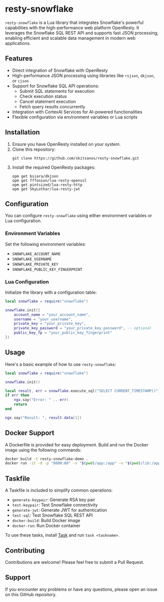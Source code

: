 # resty-snowflake

`resty-snowflake` is a Lua library that integrates Snowflake's powerful capabilities with the high-performance web platform OpenResty. It leverages the Snowflake SQL REST API and supports fast JSON processing, enabling efficient and scalable data management in modern web applications.

## Features

- Direct integration of Snowflake with OpenResty
- High-performance JSON processing using libraries like `rsjson`, `dkjson`, or `cjson`
- Support for Snowflake SQL API operations:
  - Submit SQL statements for execution
  - Check execution status
  - Cancel statement execution
  - Fetch query results concurrently
- Integration with CortexAI Services for AI-powered functionalities
- Flexible configuration via environment variables or Lua scripts

## Installation

1. Ensure you have OpenResty installed on your system.
2. Clone this repository:
   ```
   git clone https://github.com/skitsanos/resty-snowflake.git
   ```
3. Install the required OpenResty packages:
   ```
   opm get bsiara/dkjson
   opm get fffonion/lua-resty-openssl
   opm get pintsized/lua-resty-http
   opm get SkyLothar/lua-resty-jwt
   ```

## Configuration

You can configure `resty-snowflake` using either environment variables or Lua configuration.

### Environment Variables

Set the following environment variables:

- `SNOWFLAKE_ACCOUNT_NAME`
- `SNOWFLAKE_USERNAME`
- `SNOWFLAKE_PRIVATE_KEY`
- `SNOWFLAKE_PUBLIC_KEY_FINGERPRINT`

### Lua Configuration

Initialize the library with a configuration table:

```lua
local snowflake = require("snowflake")

snowflake.init({
    account_name = "your_account_name",
    username = "your_username",
    private_key = "your_private_key",
    private_key_password = "your_private_key_password", -- optional
    public_key_fp = "your_public_key_fingerprint"
})
```

## Usage

Here's a basic example of how to use `resty-snowflake`:

```lua
local snowflake = require("snowflake")

snowflake.init()

local result, err = snowflake.execute_sql("SELECT CURRENT_TIMESTAMP()")
if err then
    ngx.say("Error: " .. err)
    return
end

ngx.say("Result: ", result.data[1])
```

## Docker Support

A Dockerfile is provided for easy deployment. Build and run the Docker image using the following commands:

```bash
docker build -t resty-snowflake-demo .
docker run -it -d -p "8000:80" -v "$(pwd)/app:/app" -v "$(pwd)/lib:/app-libs" -v "$(pwd)/nginx/conf/nginx.conf:/usr/local/openresty/nginx/conf/nginx.conf" -e SNOWFLAKE_ACCOUNT_NAME="your_account_name" -e SNOWFLAKE_USERNAME="your_username" -e SNOWFLAKE_PRIVATE_KEY="your_private_key" -e SNOWFLAKE_PUBLIC_KEY_FINGERPRINT="your_public_key_fingerprint" resty-snowflake-demo
```

## Taskfile

A Taskfile is included to simplify common operations:

- `generate-keypair`: Generate RSA key pair
- `test-keypair`: Test Snowflake connectivity
- `generate-jwt`: Generate JWT for authentication
- `test-sql`: Test Snowflake SQL REST API
- `docker-build`: Build Docker image
- `docker-run`: Run Docker container

To use these tasks, install [Task](https://taskfile.dev/) and run `task <taskname>`.

## Contributing

Contributions are welcome! Please feel free to submit a Pull Request.

## Support

If you encounter any problems or have any questions, please open an issue on this GitHub repository.